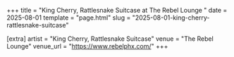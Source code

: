 +++
title = "King Cherry, Rattlesnake Suitcase at The Rebel Lounge "
date = 2025-08-01
template = "page.html"
slug = "2025-08-01-king-cherry-rattlesnake-suitcase"

[extra]
artist = "King Cherry, Rattlesnake Suitcase"
venue = "The Rebel Lounge"
venue_url = "https://www.rebelphx.com/"
+++
